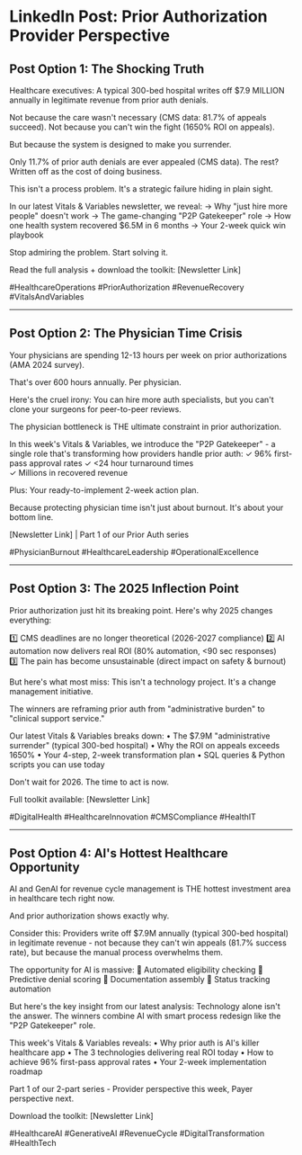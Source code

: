 # LinkedIn Post: Prior Authorization Provider Perspective

## Post Option 1: The Shocking Truth

Healthcare executives: A typical 300-bed hospital writes off $7.9 MILLION annually in legitimate revenue from prior auth denials.

Not because the care wasn't necessary (CMS data: 81.7% of appeals succeed).
Not because you can't win the fight (1650% ROI on appeals).

But because the system is designed to make you surrender.

Only 11.7% of prior auth denials are ever appealed (CMS data). The rest? Written off as the cost of doing business.

This isn't a process problem. It's a strategic failure hiding in plain sight.

In our latest Vitals & Variables newsletter, we reveal:
→ Why "just hire more people" doesn't work
→ The game-changing "P2P Gatekeeper" role
→ How one health system recovered $6.5M in 6 months
→ Your 2-week quick win playbook

Stop admiring the problem. Start solving it.

Read the full analysis + download the toolkit: [Newsletter Link]

#HealthcareOperations #PriorAuthorization #RevenueRecovery #VitalsAndVariables

---

## Post Option 2: The Physician Time Crisis

Your physicians are spending 12-13 hours per week on prior authorizations (AMA 2024 survey).

That's over 600 hours annually. Per physician.

Here's the cruel irony: You can hire more auth specialists, but you can't clone your surgeons for peer-to-peer reviews.

The physician bottleneck is THE ultimate constraint in prior authorization.

In this week's Vitals & Variables, we introduce the "P2P Gatekeeper" - a single role that's transforming how providers handle prior auth:
✓ 96% first-pass approval rates
✓ <24 hour turnaround times  
✓ Millions in recovered revenue

Plus: Your ready-to-implement 2-week action plan.

Because protecting physician time isn't just about burnout. It's about your bottom line.

[Newsletter Link] | Part 1 of our Prior Auth series

#PhysicianBurnout #HealthcareLeadership #OperationalExcellence

---

## Post Option 3: The 2025 Inflection Point

Prior authorization just hit its breaking point. Here's why 2025 changes everything:

1️⃣ CMS deadlines are no longer theoretical (2026-2027 compliance)
2️⃣ AI automation now delivers real ROI (80% automation, <90 sec responses)  
3️⃣ The pain has become unsustainable (direct impact on safety & burnout)

But here's what most miss: This isn't a technology project. It's a change management initiative.

The winners are reframing prior auth from "administrative burden" to "clinical support service."

Our latest Vitals & Variables breaks down:
• The $7.9M "administrative surrender" (typical 300-bed hospital)
• Why the ROI on appeals exceeds 1650%
• Your 4-step, 2-week transformation plan
• SQL queries & Python scripts you can use today

Don't wait for 2026. The time to act is now.

Full toolkit available: [Newsletter Link]

#DigitalHealth #HealthcareInnovation #CMSCompliance #HealthIT

---

## Post Option 4: AI's Hottest Healthcare Opportunity

AI and GenAI for revenue cycle management is THE hottest investment area in healthcare tech right now.

And prior authorization shows exactly why.

Consider this: Providers write off $7.9M annually (typical 300-bed hospital) in legitimate revenue - not because they can't win appeals (81.7% success rate), but because the manual process overwhelms them.

The opportunity for AI is massive:
🤖 Automated eligibility checking
🤖 Predictive denial scoring
🤖 Documentation assembly
🤖 Status tracking automation

But here's the key insight from our latest analysis: Technology alone isn't the answer. The winners combine AI with smart process redesign like the "P2P Gatekeeper" role.

This week's Vitals & Variables reveals:
• Why prior auth is AI's killer healthcare app
• The 3 technologies delivering real ROI today
• How to achieve 96% first-pass approval rates
• Your 2-week implementation roadmap

Part 1 of our 2-part series - Provider perspective this week, Payer perspective next.

Download the toolkit: [Newsletter Link]

#HealthcareAI #GenerativeAI #RevenueCycle #DigitalTransformation #HealthTech
